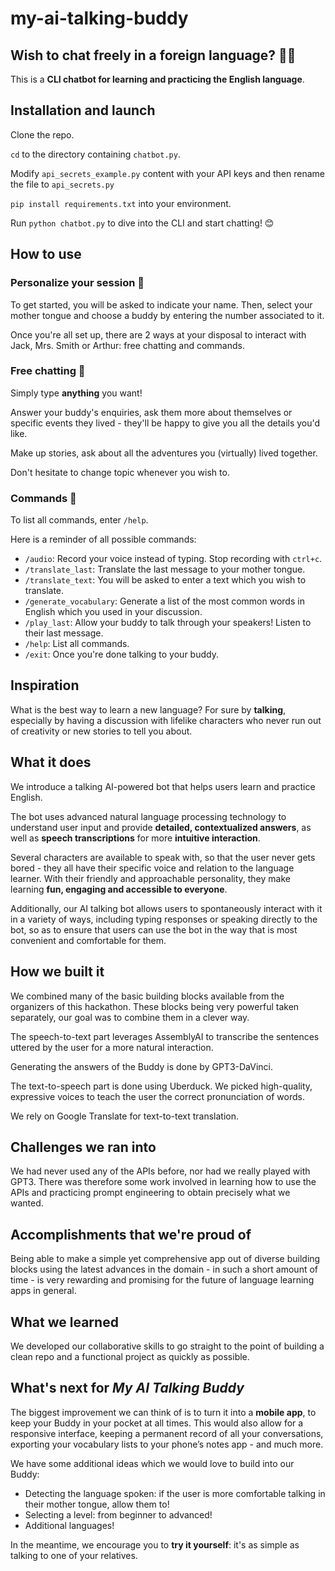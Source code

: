 # my-ai-talking-buddy

## Wish to chat freely in a foreign language? 👫💬

This is a **CLI chatbot for learning and practicing the English language**.

## Installation and launch

Clone the repo.

`cd` to the directory containing `chatbot.py`.

Modify `api_secrets_example.py` content with your API keys and then rename the file to `api_secrets.py`

`pip install requirements.txt` into your environment.

Run `python chatbot.py` to dive into the CLI and start chatting! 😊

## How to use

### Personalize your session 🎯

To get started, you will be asked to indicate your name. 
Then, select your mother tongue and choose a buddy by entering the number associated to it. 

Once you're all set up, there are 2 ways at your disposal to interact with Jack, Mrs. Smith or Arthur: free chatting and commands.

### Free chatting 📧

Simply type **anything** you want! 

Answer your buddy's enquiries, ask them more about themselves or specific events they lived - they'll be happy to give you all the details you'd like.

Make up stories, ask about all the adventures you (virtually) lived together.

Don't hesitate to change topic whenever you wish to. 

### Commands 🤖

To list all commands, enter `/help`.

Here is a reminder of all possible commands:

- `/audio`: Record your voice instead of typing. Stop recording with `ctrl+c`.
- `/translate_last`: Translate the last message to your mother tongue.
- `/translate_text`: You will be asked to enter a text which you wish to translate. 
- `/generate_vocabulary`: Generate a list of the most common words in English which you used in your discussion.
- `/play_last`: Allow your buddy to talk through your speakers! Listen to their last message.
- `/help`: List all commands.
- `/exit`: Once you're done talking to your buddy.

## Inspiration

What is the best way to learn a new language? For sure by **talking**, especially by having a discussion with lifelike characters who never run out of creativity or new stories to tell you about.

## What it does

We introduce a talking AI-powered bot that helps users learn and practice English.

The bot uses advanced natural language processing technology to understand user input and provide **detailed, contextualized answers**, as well as **speech transcriptions** for more **intuitive interaction**.

Several characters are available to speak with, so that the user never gets bored - they all have their specific voice and relation to the language learner. With their friendly and approachable personality, they make learning **fun, engaging and accessible to everyone**.

Additionally, our AI talking bot allows users to spontaneously interact with it in a variety of ways, including typing responses or speaking directly to the bot, so as to ensure that users can use the bot in the way that is most convenient and comfortable for them.

## How we built it

We combined many of the basic building blocks available from the organizers of this hackathon. These blocks being very powerful taken separately, our goal was to combine them in a clever way. 

The speech-to-text part leverages AssemblyAI to transcribe the sentences uttered by the user for a more natural interaction.

Generating the answers of the Buddy is done by GPT3-DaVinci. 

The text-to-speech part is done using Uberduck. We picked high-quality, expressive voices to teach the user the correct pronunciation of words.

We rely on Google Translate for text-to-text translation. 


## Challenges we ran into

We had never used any of the APIs before, nor had we really played with GPT3. There was therefore some work involved in learning how to use the APIs and practicing prompt engineering to obtain precisely what we wanted.

## Accomplishments that we're proud of

Being able to make a simple yet comprehensive app out of diverse building blocks using the latest advances in the domain - in such a short amount of time - is very rewarding and promising for the future of language learning apps in general.

## What we learned

We developed our collaborative skills to go straight to the point of building a clean repo and a functional project as quickly as possible.

## What's next for _My AI Talking Buddy_

The biggest improvement we can think of is to turn it into a **mobile app**, to keep your Buddy in your pocket at all times. This would also allow for a responsive interface, keeping a permanent record of all your conversations, exporting your vocabulary lists to your phone’s notes app - and much more.

We have some additional ideas which we would love to build into our Buddy:

- Detecting the language spoken: if the user is more comfortable talking in their mother tongue, allow them to!
- Selecting a level: from beginner to advanced!
- Additional languages!

In the meantime, we encourage you to **try it yourself**: it's as simple as talking to one of your relatives. 
